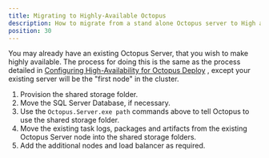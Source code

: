 ```yaml
---
title: Migrating to Highly-Available Octopus
description: How to migrate from a stand alone Octopus server to High availability
position: 30
---
```


You may already have an existing Octopus Server, that you wish to make highly available. The process for doing this is the same as the process detailed in [Configuring High-Availability for Octopus Deploy](/docs/administration/high-availability/configure/index.md) , except your existing server will be the "first node" in the cluster.

1. Provision the shared storage folder.
2. Move the SQL Server Database, if necessary.
3. Use the `Octopus.Server.exe path` commands above to tell Octopus to use the shared storage folder.
4. Move the existing task logs, packages and artifacts from the existing Octopus Server node into the shared storage folders.
5. Add the additional nodes and load balancer as required.
